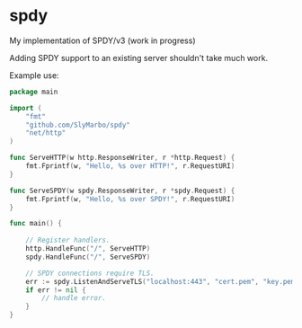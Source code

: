 spdy
====

My implementation of SPDY/v3 (work in progress)

Adding SPDY support to an existing server shouldn't take much work.

Example use:
```go
package main

import (
	"fmt"
	"github.com/SlyMarbo/spdy"
	"net/http"
)

func ServeHTTP(w http.ResponseWriter, r *http.Request) {
	fmt.Fprintf(w, "Hello, %s over HTTP!", r.RequestURI)
}

func ServeSPDY(w spdy.ResponseWriter, r *spdy.Request) {
	fmt.Fprintf(w, "Hello, %s over SPDY!", r.RequestURI)
}

func main() {
	
	// Register handlers.
	http.HandleFunc("/", ServeHTTP)
	spdy.HandleFunc("/", ServeSPDY)

	// SPDY connections require TLS.
	err := spdy.ListenAndServeTLS("localhost:443", "cert.pem", "key.pem")
	if err != nil {
		// handle error.
	}
}
```
